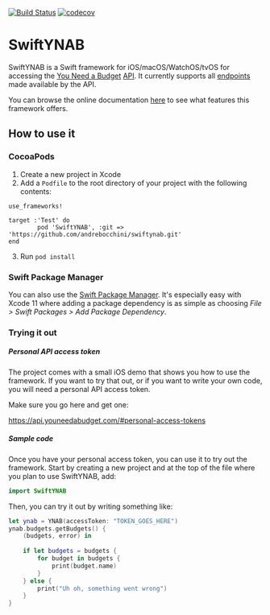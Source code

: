 [![Build Status](https://travis-ci.com/andrebocchini/swiftynab.svg?branch=master)](https://travis-ci.com/andrebocchini/swiftynab)  [![codecov](https://codecov.io/gh/andrebocchini/swiftynab/branch/master/graph/badge.svg)](https://codecov.io/gh/andrebocchini/swiftynab)



# SwiftYNAB

SwiftYNAB is a Swift framework for iOS/macOS/WatchOS/tvOS for accessing the [You Need a Budget](https://www.youneedabudget.com) [API](https://api.youneedabudget.com).  It currently supports all [endpoints](https://api.youneedabudget.com/v1) made available by the API.

You can browse the online documentation [here](https://andrebocchini.github.io/swiftynab) to see what features this framework offers.

## How to use it

### CocoaPods

1. Create a new project in Xcode
2. Add a `Podfile` to the root directory of your project with the following contents:

```
use_frameworks!
  
target :'Test' do
        pod 'SwiftYNAB', :git => 'https://github.com/andrebocchini/swiftynab.git'
end
```
3. Run `pod install`

### Swift Package Manager

You can also use the [Swift Package Manager](https://swift.org/package-manager/).  It's especially easy with Xcode 11 where adding a package dependency is as simple as choosing *File > Swift Packages > Add Package Dependency*.

### Trying it out

##### Personal API access token

The project comes with a small iOS demo that shows you how to use the framework.  If you want to try that out, or if you want to write your own code, you will need a personal API access token.

Make sure you go here and get one:

https://api.youneedabudget.com/#personal-access-tokens

##### Sample code

Once you have your personal access token, you can use it to try out the framework. Start by creating a new project and at the top of the file where you plan to use SwiftYNAB, add:

```swift
import SwiftYNAB
```

Then, you can try it out by writing something like:

```swift
let ynab = YNAB(accessToken: "TOKEN_GOES_HERE")
ynab.budgets.getBudgets() {
    (budgets, error) in
            
    if let budgets = budgets {
        for budget in budgets {
            print(budget.name)
        }
    } else {
        print("Uh oh, something went wrong")
    }
}
```
